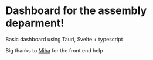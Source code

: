 # Dashboard for the assembly deparment!

Basic dashboard using Tauri, Svelte + typescript 




Big thanks to [Miha](https://gist.github.com/MihaelBercic) for the front end help
